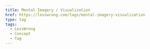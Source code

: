 ```yaml
---
title: Mental Imagery / Visualization
href: https://lesswrong.com/tags/mental-imagery-visualization
type: tag
tags:
  - LessWrong
  - Concept
  - Tag
---
```

